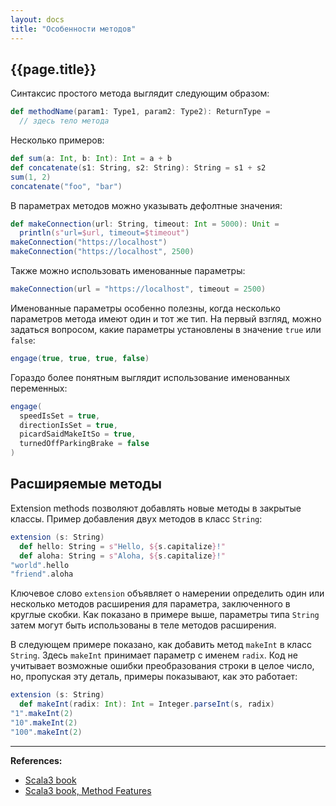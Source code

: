 ```yaml
---
layout: docs
title: "Особенности методов"
---
```


## {{page.title}}





Синтаксис простого метода выглядит следующим образом:

```scala
def methodName(param1: Type1, param2: Type2): ReturnType =
  // здесь тело метода
```

Несколько примеров:

```scala mdoc
def sum(a: Int, b: Int): Int = a + b
def concatenate(s1: String, s2: String): String = s1 + s2
sum(1, 2)
concatenate("foo", "bar")
```

В параметрах методов можно указывать дефолтные значения:

```scala mdoc
def makeConnection(url: String, timeout: Int = 5000): Unit =
  println(s"url=$url, timeout=$timeout")
makeConnection("https://localhost") 
makeConnection("https://localhost", 2500) 
```

Также можно использовать именованные параметры:

```scala mdoc
makeConnection(url = "https://localhost", timeout = 2500)
```

Именованные параметры особенно полезны, когда несколько параметров метода имеют один и тот же тип.
На первый взгляд, можно задаться вопросом, какие параметры установлены в значение `true` или `false`:

```scala
engage(true, true, true, false)
```

Гораздо более понятным выглядит использование именованных переменных:

```scala
engage(
  speedIsSet = true,
  directionIsSet = true,
  picardSaidMakeItSo = true,
  turnedOffParkingBrake = false
)
```

## Расширяемые методы

Extension methods позволяют добавлять новые методы в закрытые классы.
Пример добавления двух методов в класс `String`:

```scala mdoc
extension (s: String)
  def hello: String = s"Hello, ${s.capitalize}!"
  def aloha: String = s"Aloha, ${s.capitalize}!"
"world".hello
"friend".aloha
```

Ключевое слово `extension` объявляет о намерении определить один или несколько методов расширения для параметра,
заключенного в круглые скобки.
Как показано в примере выше, параметры типа `String` затем могут быть использованы в теле методов расширения.

В следующем примере показано, как добавить метод `makeInt` в класс `String`.
Здесь `makeInt` принимает параметр с именем `radix`.
Код не учитывает возможные ошибки преобразования строки в целое число, но, пропуская эту деталь, примеры показывают, как это работает:

```scala mdoc
extension (s: String)
  def makeInt(radix: Int): Int = Integer.parseInt(s, radix)
"1".makeInt(2)
"10".makeInt(2)
"100".makeInt(2)
```




---

**References:**
- [Scala3 book](https://docs.scala-lang.org/scala3/book/taste-methods.html)
- [Scala3 book, Method Features](https://docs.scala-lang.org/scala3/book/methods-most.html)

